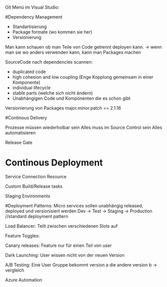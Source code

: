 Git Menü im Visual Studio:


#Dependency Management

- Standartisierung
- Package formate (wo kommen sie her)
- Versionierung

Man kann schauen ob man Teile von Code getrennt deployen kann.
-> wenn man sie wo anders verwenden kann, kann man Packages machen

SourceCode nach dependencies scannen:
- duplicated code
- high cohesion and low coupling (Enge Kopplung gemeinsam in einer Komponente)
- individual lifecycle
- stable parts (welche sich nicht ändern)
- Unabhängigen Code und Komponenten die es schon gibt

Versionierung von Packages major.minor.patch == 2.1.16


#Continous Delivery

Prozesse müssen wiederholbar sein
Alles muss im Source Control sein
Alles automatisieren


Release Gate



# Continous Deployment

Service Connection Resource

Custom Build/Release tasks

Staging Environments

#Deployment Patterns:
Micro services sollen unabhängig released, deployed und versionisiert werden
Dev -> Test -> Staging -> Production      //standard deployment pattern

Load Balancer:
Teilt zwischen verschiedenen Slots auf

Feature Toggles:


Canary releases:
Feature nur für einen Teil von user

Dark Launching:
User wissen nicht von der neuen Version

A/B Testing:
Eine User Gruppe bekommt version a die andere version b -> vergleich 




Azure Automation 
















































